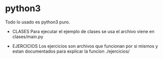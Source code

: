 # python3

Todo lo usado es python3 puro.

- CLASES
Para ejecutar el ejemplo de clases 
se usa el archivo viene en clases/main.py

- EJERCICIOS
Los ejercicios son archivos que funcionan
por si mismos y estan documentados para explicar 
la funcion ./ejercicios/

